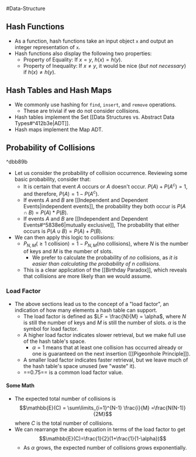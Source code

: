 #Data-Structure 
## Hash Functions
- As a function, hash functions take an input object `x` and output an integer representation of `x`.
- Hash functions also display the following two properties:
	- Property of Equality: If $x=y$, $h(x) = h(y)$.
	- Property of Inequality: If $x \neq y$, it would be nice (_but not necessary_) if $h(x)\neq h(y)$.

## Hash Tables and Hash Maps
- We commonly use hashing for `find`, `insert`, and `remove` operations.
    - These are trivial if we do not consider collisions.
- Hash tables implement the Set [[Data Structures vs. Abstract Data Types#^412b3e|ADT]].
- Hash maps implement the Map ADT.

## Probability of Collisions

^dbb89b

- Let us consider the probability of collision occurrence. Reviewing some basic probability, consider that:
	- It is certain that event $A$ occurs or $A$ doesn't occur. $P(A)+P(A^c)=1$, and therefore, $P(A) = 1-P(A^c)$.
	- If events $A$ and $B$ are [[Independent and Dependent Events|independent events]], the probability they both occur is $P(A \cap B)=P(A)*P(B)$.
	- If events $A$ and $B$ are [[Independent and Dependent Events#^5838e6|mutually exclusive]], The probability that either occurs is $P(A \cup B)=P(A)+P(B)$.
- We can then apply this logic to collisions:
	- $P_{N,M}(\geq 1$ collision$) = 1-P_{N,M}($no collisions$)$, where $N$ is the number of keys and $M$ is the number of slots.
		- We prefer to calculate the probability of *no* collisions, as *it is easier than calculating the probability of $n$ collisions*.
	- This is a clear application of the [[Birthday Paradox]], which reveals that collisions are more likely than we would assume.

### Load Factor
- The above sections lead us to the concept of a "load factor", an indication of how many elements a hash table can support.
	- The load factor is defined as $LF = \frac{N}{M} = \alpha$, where $N$ is still the number of keys and $M$ is still the number of slots. $\alpha$ is the symbol for load factor.
	- A higher load factor indicates slower retrieval, but we make full use of the hash table's space.
		- $\alpha=1$ means that at least one collision has occurred already or one is guaranteed on the next insertion ([[Pigeonhole Principle]]).
	- A smaller load factor indicates faster retrieval, but we leave much of the hash table's space unused (we "waste" it).
	- ==0.75== is a common load factor value.

#### Some Math
- The expected total number of collisions is $$\mathbb{E}(C) = \sum\limits_{i=1}^{N-1} \frac{i}{M} =\frac{N(N-1)}{2M}$$where $C$ is the total number of collisions.
- We can rearrange the above equation in terms of the load factor to get $$\mathbb{E}(C)=\frac{1}{2}(1+\frac{1}{1-\alpha})$$
	- As $\alpha$ grows, the expected number of collisions grows exponentially.